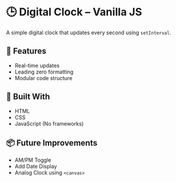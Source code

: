 # 🕒 Digital Clock – Vanilla JS

A simple digital clock that updates every second using `setInterval`.

## 🚀 Features
- Real-time updates
- Leading zero formatting
- Modular code structure

## 🔧 Built With
- HTML
- CSS
- JavaScript (No frameworks)

## 📦 Future Improvements
- AM/PM Toggle
- Add Date Display
- Analog Clock using `<canvas>`
